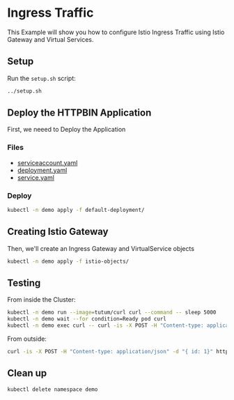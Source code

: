 # Ingress Traffic

This Example will show you how to configure Istio Ingress Traffic using Istio Gateway and Virtual Services.

## Setup

Run the ```setup.sh``` script:

```bash
../setup.sh
```

## Deploy the HTTPBIN Application

First, we neeed to Deploy the Application

### Files

- [serviceaccount.yaml](default-deployment/serviceaccount.yaml)
- [deployment.yaml](default-deployment/deployment.yaml)
- [service.yaml](default-deployment/service.yaml)

### Deploy

```bash
kubectl -n demo apply -f default-deployment/
```

## Creating Istio Gateway

Then, we'll create an Ingress Gateway and VirtualService objects

```bash
kubectl -n demo apply -f istio-objects/
```

## Testing

From inside the Cluster:

```bash
kubectl -n demo run --image=tutum/curl curl --command -- sleep 5000
kubectl -n demo wait --for condition=Ready pod curl
kubectl -n demo exec curl -- curl -is -X POST -H "Content-type: application/json" -d "{ id: 1}" httpbin.demo.svc.cluster.local:8000/post
```

From outside:

```bash
curl -is -X POST -H "Content-type: application/json" -d "{ id: 1}" httpbin.example.com/post
```

## Clean up

```bash
kubectl delete namespace demo
```
